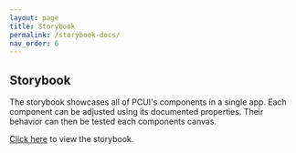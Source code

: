 ```yaml
---
layout: page
title: Storybook 
permalink: /storybook-docs/
nav_order: 6
---
```


## Storybook

The storybook showcases all of PCUI's components in a single app. Each component can be adjusted using its documented properties. Their behavior can then be tested each components canvas.

[Click here](../storybook/) to view the storybook.
